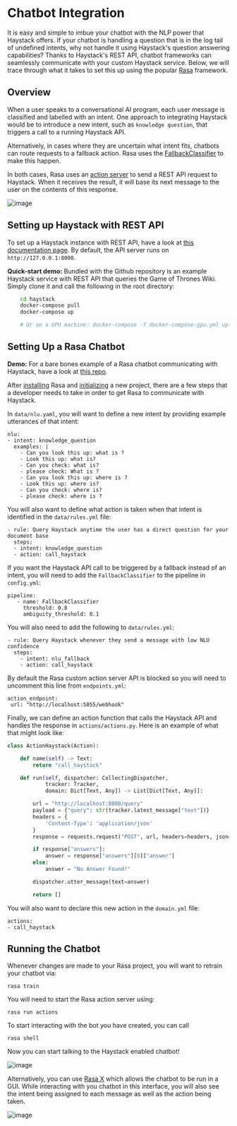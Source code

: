 # Chatbot Integration

It is easy and simple to imbue your chatbot with the NLP power that Haystack offers.
If your chatbot is handling a question that is in the log tail of undefined intents, why not handle it using Haystack's question answering capabilities?
Thanks to Haystack's REST API, chatbot frameworks can seamlessly communicate with your custom Haystack service.
Below, we will trace through what it takes to set this up using the popular [Rasa](https://rasa.com/) framework.

## Overview

When a user speaks to a conversational AI program, each user message is classified and labelled with an intent.
One approach to integrating Haystack would be to introduce a new intent, such as `knowledge question`,
that triggers a call to a running Haystack API.

Alternatively, in cases where they are uncertain what intent fits, chatbots can route requests to a fallback action.
Rasa uses the [FallbackClassifier](https://rasa.com/docs/rasa/fallback-handoff/#nlu-fallback) to make this happen.

In both cases, Rasa uses an [action server](https://rasa.com/docs/action-server/) to send a REST API request to Haystack.
When it receives the result, it will base its next message to the user on the contents of this response.

![image](/img/rasa_haystack.png)

## Setting up Haystack with REST API

To set up a Haystack instance with REST API, have a look at [this documentation page](/guides/v1.1.0/rest-api).
By default, the API server runs on `http://127.0.0.1:8000`.

<div className="max-w-xl bg-yellow-light-theme border-l-8 border-yellow-dark-theme px-6 pt-6 pb-4 my-4 rounded-md dark:bg-yellow-900">

**Quick-start demo:** Bundled with the Github repository is an example Haystack service with REST API that queries the Game of Thrones Wiki.
Simply clone it and call the following in the root directory:

``` bash
    cd haystack
    docker-compose pull
    docker-compose up

    # Or on a GPU machine: docker-compose -f docker-compose-gpu.yml up
```

</div>

## Setting Up a Rasa Chatbot

<div className="max-w-xl bg-yellow-light-theme border-l-8 border-yellow-dark-theme px-6 pt-6 pb-4 my-4 rounded-md dark:bg-yellow-900">

**Demo:** For a bare bones example of a Rasa chatbot communicating with Haystack, have a look at [this repo](https://github.com/deepset-ai/rasa-haystack).

</div>

After [installing](https://rasa.com/docs/rasa/installation) Rasa and [initializing](https://rasa.com/docs/rasa/command-line-interface/#rasa-init) a new project,
there are a few steps that a developer needs to take in order to get Rasa to communicate with Haystack.

In `data/nlu.yaml`, you will want to define a new intent by providing example utterances of that intent:
```
nlu:
- intent: knowledge_question
  examples: |
    - Can you look this up: what is ?
    - Look this up: what is?
    - Can you check: what is?
    - please check: What is ?
    - Can you look this up: where is ?
    - Look this up: where is?
    - Can you check: where is?
    - please check: where is ?
````

You will also want to define what action is taken when that intent is identified in the `data/rules.yml` file:
```
- rule: Query Haystack anytime the user has a direct question for your document base
  steps:
  - intent: knowledge_question
  - action: call_haystack
```

If you want the Haystack API call to be triggered by a fallback instead of an intent, you will need to add the `FallbackClassifier` to the pipeline in `config.yml`:
```
pipeline:
   - name: FallbackClassifier
     threshold: 0.8
     ambiguity_threshold: 0.1
```
You will also need to add the following to `data/rules.yml`:
```
- rule: Query Haystack whenever they send a message with low NLU confidence
  steps:
    - intent: nlu_fallback
    - action: call_haystack
```
By default the Rasa custom action server API is blocked so you will need to uncomment this line from `endpoints.yml`:
```
action_endpoint:
 url: "http://localhost:5055/webhook"
```
Finally, we can define an action function that calls the Haystack API and handles the response in `actions/actions.py`.
Here is an example of what that might look like:

``` python
class ActionHaystack(Action):

    def name(self) -> Text:
        return "call_haystack"

    def run(self, dispatcher: CollectingDispatcher,
            tracker: Tracker,
            domain: Dict[Text, Any]) -> List[Dict[Text, Any]]:

        url = "http://localhost:8000/query"
        payload = {"query": str(tracker.latest_message["text"])}
        headers = {
            'Content-Type': 'application/json'
        }
        response = requests.request("POST", url, headers=headers, json=payload).json()

        if response["answers"]:
            answer = response["answers"][0]["answer"]
        else:
            answer = "No Answer Found!"

        dispatcher.utter_message(text=answer)

        return []
```
You will also want to declare this new action in the `domain.yml` file:
```
actions:
- call_haystack
```

## Running the Chatbot

Whenever changes are made to your Rasa project, you will want to retrain your chatbot via:
```
rasa train
```
You will need to start the Rasa action server using:
```
rasa run actions
```
To start interacting with the bot you have created, you can call
```
rasa shell
```
Now you can start talking to the Haystack enabled chatbot!

![image](/img/rasa_conversation.png)

Alternatively, you can use [Rasa X](https://rasa.com/docs/rasa-x/) which allows the chatbot to be run in a GUI.
While interacting with you chatbot in this interface, you will also see the intent being assigned to each message as well as the action being taken.

![image](/img/rasa_x_conversation.png)
